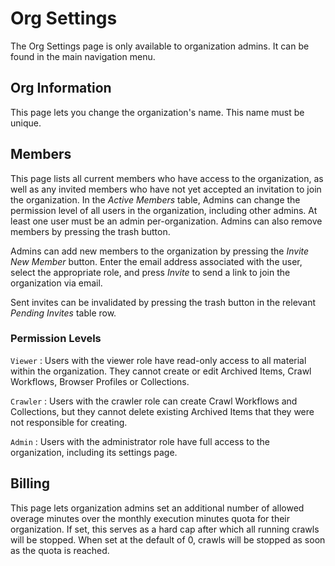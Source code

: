 # Org Settings

The Org Settings page is only available to organization admins. It can be found in the main navigation menu.

## Org Information

This page lets you change the organization's name. This name must be unique.

## Members

This page lists all current members who have access to the organization, as well as any invited members who have not yet accepted an invitation to join the organization. In the _Active Members_ table, Admins can change the permission level of all users in the organization, including other admins. At least one user must be an admin per-organization. Admins can also remove members by pressing the trash button.

Admins can add new members to the organization by pressing the _Invite New Member_ button. Enter the email address associated with the user, select the appropriate role, and press _Invite_ to send a link to join the organization via email.

Sent invites can be invalidated by pressing the trash button in the relevant _Pending Invites_ table row.

### Permission Levels

`Viewer`
:   Users with the viewer role have read-only access to all material within the organization. They cannot create or edit Archived Items, Crawl Workflows, Browser Profiles or Collections.

`Crawler`
:   Users with the crawler role can create Crawl Workflows and Collections, but they cannot delete existing Archived Items that they were not responsible for creating.

`Admin`
:   Users with the administrator role have full access to the organization, including its settings page.

## Billing

This page lets organization admins set an additional number of allowed overage minutes over the monthly execution minutes quota for their organization. If set, this serves as a hard cap after which all running crawls will be stopped. When set at the default of 0, crawls will be stopped as soon as the quota is reached.
